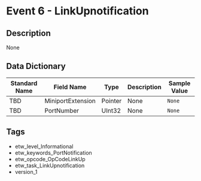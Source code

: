 # Event 6 - LinkUpnotification

## Description
None

## Data Dictionary
|Standard Name|Field Name|Type|Description|Sample Value|
|---|---|---|---|---|
|TBD|MiniportExtension|Pointer|None|`None`|
|TBD|PortNumber|UInt32|None|`None`|

## Tags
* etw_level_Informational
* etw_keywords_PortNotification
* etw_opcode_OpCodeLinkUp
* etw_task_LinkUpnotification
* version_1